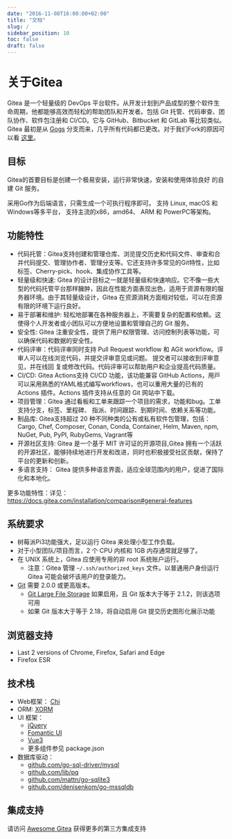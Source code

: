 ```yaml
---
date: "2016-11-08T16:00:00+02:00"
title: "文档"
slug: /
sidebar_position: 10
toc: false
draft: false
---
```


# 关于Gitea

Gitea 是一个轻量级的 DevOps 平台软件。从开发计划到产品成型的整个软件生命周期，他都能够高效而轻松的帮助团队和开发者。包括 Git 托管、代码审查、团队协作、软件包注册和 CI/CD。它与 GitHub、Bitbucket 和 GitLab 等比较类似。
Gitea 最初是从 [Gogs](http://gogs.io) 分支而来，几乎所有代码都已更改。对于我们Fork的原因可以看
[这里](https://blog.gitea.com/welcome-to-gitea/)。

## 目标

Gitea的首要目标是创建一个极易安装，运行非常快速，安装和使用体验良好
的自建 Git 服务。

采用Go作为后端语言，只需生成一个可执行程序即可。
支持 Linux, macOS 和 Windows等多平台，
 支持主流的x86，amd64、
 ARM 和 PowerPC等架构。

## 功能特性

- 代码托管：Gitea⽀持创建和管理仓库、浏览提交历史和代码⽂件、审查和合并代码提交、管理协作者、管理分⽀等。它还⽀持许多常见的Git特性，⽐如标签、Cherry-pick、hook、集成协作⼯具等。
- 轻量级和快速: Gitea 的设计目标之一就是轻量级和快速响应。它不像一些大型的代码托管平台那样臃肿，因此在性能方面表现出色，适用于资源有限的服务器环境。由于其轻量级设计，Gitea 在资源消耗方面相对较低，可以在资源有限的环境下运行良好。
- 易于部署和维护: 轻松地部署在各种服务器上，不需要复杂的配置和依赖。这使得个人开发者或小团队可以方便地设置和管理自己的 Git 服务。
- 安全性: Gitea 注重安全性，提供了用户权限管理、访问控制列表等功能，可以确保代码和数据的安全性。
- 代码评审：代码评审同时支持 Pull Request workflow 和 AGit workflow。评审⼈可以在线浏览代码，并提交评审意见或问题。 提交者可以接收到评审意见，并在线回 复或修改代码。代码评审可以帮助用户和企业提⾼代码质量。
- CI/CD: Gitea Actions⽀持 CI/CD 功能，该功能兼容 GitHub Actions，⽤⼾可以采用熟悉的YAML格式编写workflows，也可以重⽤⼤量的已有的 Actions 插件。Actions 插件支持从任意的 Git 网站中下载。
- 项目管理：Gitea 通过看板和⼯单来跟踪⼀个项⽬的需求，功能和bug。⼯单⽀持分支，标签、⾥程碑、 指派、时间跟踪、到期时间、依赖关系等功能。
- 制品库: Gitea支持超过 20 种不同种类的公有或私有软件包管理，包括：Cargo, Chef, Composer, Conan, Conda, Container, Helm, Maven, npm, NuGet, Pub, PyPI, RubyGems, Vagrant等
- 开源社区支持: Gitea 是一个基于 MIT 许可证的开源项目,Gitea 拥有一个活跃的开源社区，能够持续地进行开发和改进，同时也积极接受社区贡献，保持了平台的更新和创新。
- 多语言支持： Gitea 提供多种语言界面，适应全球范围内的用户，促进了国际化和本地化。

更多功能特性：详见：https://docs.gitea.com/installation/comparison#general-features

## 系统要求

- 树莓派Pi3功能强大，足以运行 Gitea 来处理小型工作负载。
- 对于小型团队/项目而言，2 个 CPU 内核和 1GB 内存通常就足够了。
- 在 UNIX 系统上，Gitea 应使用专用的非 root 系统账户运行。
  - 注意：Gitea 管理 `~/.ssh/authorized_keys` 文件。以普通用户身份运行 Gitea 可能会破坏该用户的登录能力。
- [Git](https://git-scm.com/) 需要 2.0.0 或更高版本。
  - [Git Large File Storage](https://git-lfs.github.com/) 如果启用，且 Git 版本大于等于 2.1.2，则该选项可用
  - 如果 Git 版本大于等于 2.18，将自动启用 Git 提交历史图形化展示功能

## 浏览器支持

- Last 2 versions of Chrome, Firefox, Safari and Edge
- Firefox ESR

## 技术栈

- Web框架： [Chi](http://github.com/go-chi/chi)
- ORM: [XORM](https://xorm.io)
- UI 框架：
  - [jQuery](https://jquery.com)
  - [Fomantic UI](https://fomantic-ui.com)
  - [Vue3](https://vuejs.org)
  - 更多组件参见 package.json
- 数据库驱动：
  - [github.com/go-sql-driver/mysql](https://github.com/go-sql-driver/mysql)
  - [github.com/lib/pq](https://github.com/lib/pq)
  - [github.com/mattn/go-sqlite3](https://github.com/mattn/go-sqlite3)
  - [github.com/denisenkom/go-mssqldb](https://github.com/denisenkom/go-mssqldb)

## 集成支持

请访问 [Awesome Gitea](https://gitea.com/gitea/awesome-gitea/) 获得更多的第三方集成支持
